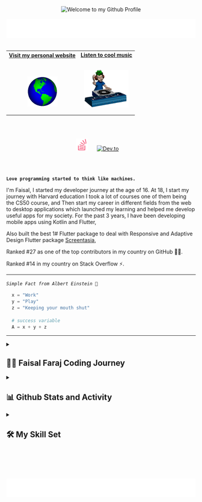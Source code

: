 <!-- "Hero" Header -->
<div align="center">
  <img src="https://github.com/BrunnerLivio/brunnerlivio/blob/master/images/welcome.png?raw=true" style="max-width: 100%;" alt="Welcome to my Github Profile" />
  <br />
  <br />
  <img height="50" alt="My Name is Faisal Faraj and I like {}" src="images/personal_note.svg" />
  <br />
  <br />

</div>

<!-- Social -->
<table width="100%" align="center">
<tr>
<td align="center">
<a href="https://faisalfaraj.web.app">
<strong>Visit my personal website </strong>
<br />
<br />
<br />

<p>

<img alt="Globe" height="80" src="images/globe.gif">
</a>
</p>

</td>

<td align="center">
<a href="https://www.youtube.com/watch?v=ccVCKo5GeIQ">
<strong>Listen to cool music</strong>
<br />
<br />

<p>
<img height="100" alt="Music" src="images/music.gif"> 
</a>
</p>

</td>
</tr>
</table>
<br />

<!-- Social icons section -->
<p align="center">
 <br />
   <a href="https://stackoverflow.com/users/14709302/faisal-faraj" alt="Stackoverflow" title="Stackoverflow account"><img width="32px" src="images/stackoverflow_logo.svg"/></a>
  &#8287;&#8287;&#8287;&#8287;
  <a href="https://dev.to/faisalfaraj"><img width="32px" alt="Dev.to" title="Faisal Faraj Dev.to" src="https://i.imgur.com/mVm29vK.png"></a>
  &#8287;&#8287;&#8287;&#8287;
  <!-- <a href=""><img width="32px" alt="Ko-fi" title="Buy me a coffee" src="https://i.imgur.com/PpLeD3K.png"/></a> -->
  <!-- <a href=""><img width="32px" alt="Free Stuff" title="Free gifts for you" src="https://i.imgur.com/0uVwkoZ.png"/></a> -->
</p>

<br />
<br />

**`Love programming started to think like machines.`**

I'm Faisal, I started my developer journey at the age of 16. At 18, I start my journey with Harvard education I took a lot of courses one of them being the CS50 course, and Then start my career in different fields from the web to desktop applications which launched my learning and helped me develop useful apps for my society. For the past 3 years, I have been developing mobile apps using Kotlin and Flutter,

Also built the best 1# Flutter package to deal with Responsive and Adaptive Design Flutter package [Screentasia](https://pub.dev/packages/screentasia),

Ranked #27 as one of the top contributors in my country on GitHub 🏋‍♂️️.

Ranked #14 in my country on Stack Overflow ⚡️.

   <p align="left">

</a>

---

_`Simple Fact from Albert Einstein 🧠️`_

```python
  x = "Work"
  y = "Play"
  z = "Keeping your mouth shut"

  # success variable
  A = x + y + z

```

---

<!-- ### <div align="center"></div> -->
<!--
- 🔭 I’m currently working on education platform for countries with low education level

- ❓ Ask me about anything related to technologies

- ⚡ Fun fact: I prefer {} unstaed of indentation -->

<details>
 <summary><h2>👨‍💻 Faisal Faraj Coding Journey</h2></summary>
   I started my developer career at the age of 16, when I took the CS50 course from Harvard. This course was a great launching pad for my learning, and I'm grateful to David J. Malan for creating it.

One of my first projects was an app for my college that allowed students to share screens, take exams, and share files offline using a local network. I built this app using Python and Flask, and it was a great way to put my skills to the test.

At the age of 19, I landed my first internship thanks to my technical skills. I developed a best UI Flutter package 1# to deal with adaptive and responsive design. This package, called Screentasia, is still used by developers today.

I also developed the Saheem app, which is a digital gateway for charitable campaigns in my country. This app was a great way to use my skills to make a positive impact on the world.

And one of my favourite projects is the AI image generator app which is the best open-source AI image generator app written with Flutter.

In addition to my full-time work, I also freelance as a Flutter developer. I've developed a number of projects for customers around the world, and I'm ranked as one of the top contributors in my country on GitHub.

I'm currently looking for a full-time job as a Flutter developer. I'm excited to continue my career in development and to use my skills to build amazing things.

I'm excited to see what the future holds for me as a developer. I'm confident that I can continue to grow and develop my skills, and I'm excited to see what I can accomplish.

</details>

<!-- <br/> -->

<details> 
  <summary><h2>📊 Github Stats and Activity</h2></summary>

  <h3>🔥 Streak Stats</h3>

  <!-- GitHub Readme Streak Stats - https://github.com/FaisalFaraj/github-readme-streak-stats -->
  <p>
    <a href="https://github.com/FaisalFaraj/github-readme-streak-stats">
      <img title="🔥 Get streak stats for your profile at git.io/streak-stats" alt="FaisalFaraj's streak" src="https://streak-stats.demolab.com/?user=FaisalFaraj&theme=monokai-metallian&hide_border=true"/>
    </a>
    <p>🔥 Get streak stats for your profile at <a href="https://git.io/streak-stats">git.io/streak-stats</a></p>
  </p>

  <h3>💻 GitHub Profile Stats</h3>

  <!-- https://github.com/anuraghazra/github-readme-stats -->

<a href="https://github.com/anuraghazra/github-readme-stats"><img alt="Faisal Faraj's Github Stats" src="https://denvercoder1-github-readme-stats.vercel.app/api/?username=FaisalFaraj&show_icons=true&include_all_commits=true&count_private=true&theme=react&hide_border=true&bg_color=1F222E&title_color=F85D7F&icon_color=F8D866" height="192px"/></a>

  <!-- <a href="https://github.com/anuraghazra/github-readme-stats"><img alt="Faisal Faraj's Top Languages" src="https://denvercoder1-github-readme-stats.vercel.app/api/top-langs/?username=FaisalFaraj&langs_count=8&layout=compact&theme=react&hide_border=true&bg_color=1F222E&title_color=F85D7F&icon_color=F8D866&hide=Jupyter%20Notebook,Roff" height="192px"/></a>
  <br/> -->

<!--
<b>Note:</b> Top languages is only a metric of the languages my public code consists of and doesn't reflect experience or skill level. -->

  <!-- https://github.com/ashutosh00710/github-readme-activity-graph -->

<a href="https://github.com/ashutosh00710/github-readme-activity-graph"><img alt="FaisalFaraj's Activity Graph" src="https://github-readme-activity-graph.vercel.app/graph/?username=FaisalFaraj&bg_color=1F222E&color=F8D866&line=F85D7F&point=FFFFFF&hide_border=true" /></a>

  <!-- <h3>⚡ Recent GitHub Activity</h3> -->

  <!-- https://github.com/jamesgeorge007/github-activity-readme -->
  <!--START_SECTION:activity-->

<!-- 1. 🎉 Merged PR [#223](https://github.com/FaisalFaraj/readme-typing-svg/pull/223) in [FaisalFaraj/readme-typing-svg](https://github.com/FaisalFaraj/readme-typing-svg)
2. 🗣 Commented on [#223](https://github.com/FaisalFaraj/readme-typing-svg/issues/223) in [FaisalFaraj/readme-typing-svg](https://github.com/FaisalFaraj/readme-typing-svg)
3. 🎉 Merged PR [#73](https://github.com/FaisalFaraj/dev-pro-tips-bot/pull/73) in [FaisalFaraj/dev-pro-tips-bot](https://github.com/FaisalFaraj/dev-pro-tips-bot)
4. ❗️ Opened issue [#222](https://github.com/FaisalFaraj/readme-typing-svg/issues/222) in [FaisalFaraj/readme-typing-svg](https://github.com/FaisalFaraj/readme-typing-svg)
5. ❗️ Opened issue [#221](https://github.com/FaisalFaraj/readme-typing-svg/issues/221) in [FaisalFaraj/readme-typing-svg](https://github.com/FaisalFaraj/readme-typing-svg) -->
<!--END_SECTION:activity-->

</details>
<!-- 
<details open> 
  <summary><h2>📘 My Top Open Source Projects</h2></summary>

  <!-- Repo info cards - https://github.com/anuraghazra/github-readme-stats -->
  <!-- Small repo cards (fork) - https://github.com/FaisalFaraj/github-readme-stats -->
  <!-- <p align="left">
    <a href="https://github.com/FaisalFaraj/github-readme-streak-stats"><img width="278" src="https://FaisalFaraj-github-readme-stats.vercel.app/api/pin/?username=FaisalFaraj&repo=github-readme-streak-stats&theme=react&bg_color=1F222E&title_color=F85D7F&hide_border=true&icon_color=F8D866&show_icons=false" alt="github-readme-streak-stats"></a>
    <a href="https://github.com/FaisalFaraj/readme-typing-svg"><img width="278" src="https://FaisalFaraj-github-readme-stats.vercel.app/api/pin/?username=FaisalFaraj&repo=readme-typing-svg&theme=react&bg_color=1F222E&title_color=F85D7F&hide_border=true&icon_color=F8D866&show_icons=false" alt="readme-typing-svg"></a>
    <a href="https://github.com/FaisalFaraj/custom-icon-badges"><img width="278" src="https://FaisalFaraj-github-readme-stats.vercel.app/api/pin?username=FaisalFaraj&repo=custom-icon-badges&theme=react&bg_color=1F222E&title_color=F85D7F&hide_border=true&icon_color=F8D866&show_icons=false" alt="custom-icon-badges"></a>
    <a href="https://github.com/FaisalFaraj/unicode-formatter"><img width="278" src="https://FaisalFaraj-github-readme-stats.vercel.app/api/pin/?username=FaisalFaraj&repo=unicode-formatter&theme=react&bg_color=1F222E&title_color=F85D7F&hide_border=true&icon_color=F8D866&show_icons=false" alt="unicode-formatter"></a>
    <a href="https://github.com/FaisalFaraj/unedit-for-reddit"><img width="278" src="https://FaisalFaraj-github-readme-stats.vercel.app/api/pin/?username=FaisalFaraj&repo=unedit-for-reddit&theme=react&bg_color=1F222E&title_color=F85D7F&hide_border=true&icon_color=F8D866&show_icons=false" alt="unedit-for-reddit"></a>
    <a href="https://github.com/FaisalFaraj/github-readme-youtube-cards"><img width="278" src="https://FaisalFaraj-github-readme-stats.vercel.app/api/pin/?username=FaisalFaraj&repo=github-readme-youtube-cards&theme=react&bg_color=1F222E&title_color=F85D7F&hide_border=true&icon_color=F8D866&show_icons=false" alt="github-readme-youtube-cards"></a>
    <a href="https://github.com/FaisalFaraj/latex-gboard-dictionary"><img width="278" src="https://FaisalFaraj-github-readme-stats.vercel.app/api/pin/?username=FaisalFaraj&repo=latex-gboard-dictionary&theme=react&bg_color=1F222E&title_color=F85D7F&hide_border=true&icon_color=F8D866&show_icons=false&show_description=false" alt="latex-gboard-dictionary"></a>
    <a href="https://github.com/FaisalFaraj/minimalistic-wallpaper-collection"><img width="278" src="https://FaisalFaraj-github-readme-stats.vercel.app/api/pin/?username=FaisalFaraj&repo=minimalistic-wallpaper&theme=react&bg_color=1F222E&title_color=F85D7F&hide_border=true&icon_color=F8D866&show_icons=false&show_description=false" alt="minimalistic-wallpaper-collection"></a>
    <a href="https://github.com/FaisalFaraj/table2ascii"><img width="278" src="https://FaisalFaraj-github-readme-stats.vercel.app/api/pin/?username=FaisalFaraj&repo=table2ascii&theme=react&bg_color=1F222E&title_color=F85D7F&hide_border=true&icon_color=F8D866&show_icons=false&show_description=false" alt="table2ascii"></a>
  </p> -->

<!-- <a href="https://github.com/FaisalFaraj?tab=repositories&sort=stargazers"><img alt="All Repositories" title="All Repositories" src="https://custom-icon-badges.demolab.com/badge/-Click%20Here%20For%20All%20My%20Repos-1F222E?style=for-the-badge&logoColor=white&logo=repo"/></a>

</details> -->

<!-- <details open>
  <summary><h2>📕 Top Projects I've Contributed To</h2></summary> -->

  <!-- Small repo cards https://github.com/FaisalFaraj/github-readme-stats (fork of anuraghazra/github-readme-stats) -->
  <!-- <p align="left">
    <a href="https://github.com/pallets/flask"><img width="278" src="https://FaisalFaraj-github-readme-stats.vercel.app/api/pin/?username=pallets&repo=flask&theme=react&bg_color=1F222E&title_color=F85D7F&hide_border=true&icon_color=F8D866&show_icons=false&show_description=false" alt="flask"></a>
    <a href="https://github.com/badges/shields"><img width="278" src="https://FaisalFaraj-github-readme-stats.vercel.app/api/pin/?username=badges&repo=shields&theme=react&bg_color=1F222E&title_color=F85D7F&hide_border=true&icon_color=F8D866&show_icons=false&show_description=false" alt="shields"></a>
    <a href="https://github.com/simple-icons/simple-icons"><img width="278" src="https://FaisalFaraj-github-readme-stats.vercel.app/api/pin/?username=simple-icons&repo=simple-icons&theme=react&bg_color=1F222E&title_color=F85D7F&hide_border=true&icon_color=F8D866&show_icons=false&show_description=false" alt="simple-icons"></a>
    <a href="https://github.com/Rapptz/discord.py"><img width="278" src="https://FaisalFaraj-github-readme-stats.vercel.app/api/pin/?username=Rapptz&repo=discord.py&theme=react&bg_color=1F222E&title_color=F85D7F&hide_border=true&icon_color=F8D866&show_icons=false&show_description=false" alt="discord.py"></a>
    <a href="https://github.com/o2sh/onefetch"><img width="278" src="https://FaisalFaraj-github-readme-stats.vercel.app/api/pin?username=o2sh&repo=onefetch&theme=react&bg_color=1F222E&title_color=F85D7F&hide_border=true&icon_color=F8D866&show_icons=false&show_description=false" alt="onefetch"></a>
    <a href="https://github.com/scrapinghub/dateparser"><img width="278" src="https://FaisalFaraj-github-readme-stats.vercel.app/api/pin?username=scrapinghub&repo=dateparser&theme=react&bg_color=1F222E&title_color=F85D7F&hide_border=true&icon_color=F8D866&show_icons=false&show_description=false" alt="dateparser"></a>
    <a href="https://github.com/python-babel/babel"><img width="278" src="https://FaisalFaraj-github-readme-stats.vercel.app/api/pin/?username=python-babel&repo=babel&theme=react&bg_color=1F222E&title_color=F85D7F&hide_border=true&icon_color=F8D866&show_icons=false&show_description=false" alt="babel"></a>
    <a href="https://github.com/nextcord/nextcord"><img width="278" src="https://FaisalFaraj-github-readme-stats.vercel.app/api/pin?username=nextcord&repo=nextcord&theme=react&bg_color=1F222E&title_color=F85D7F&hide_border=true&icon_color=F8D866&show_icons=false&show_description=false" alt="nextcord"></a>
    <a href="https://github.com/PyCQA/autoflake"><img width="278" src="https://FaisalFaraj-github-readme-stats.vercel.app/api/pin?username=PyCQA&repo=autoflake&theme=react&bg_color=1F222E&title_color=F85D7F&hide_border=true&icon_color=F8D866&show_icons=false&show_description=false" alt="autoflake"></a>
  </p> -->

  <!-- <p align="left">
    <a href="https://github.com/DenverCoderOne/My-Contributions/blob/main/README.md"><img alt="All Repositories" title="All Repositories" src="https://custom-icon-badges.demolab.com/badge/-Click%20Here%20For%20All%20My%20Forks-1F222E?style=for-the-badge&logoColor=white&logo=fork"/></a>
  </p> -->
<!-- </details> -->

<!-- My Favorite Tools -->

<details> 
  <summary><h2>🛠️ My Skill Set</h2></summary>
  <!-- Some badges are from https://github.com/Ileriayo/markdown-badges -->

<!-- <details>  -->

<!-- ## My Skill Set -->

<table><tr><td valign="top" width="33%">

### Mobile Development

<div align="center">  
<a href="https://www.java.com/" target="_blank"><img style="margin: 10px" src="https://profilinator.rishav.dev/skills-assets/java-original-wordmark.svg" alt="Java" height="50" /></a>  
<a href="https://kotlinlang.org/" target="_blank"><img style="margin: 10px" src="https://profilinator.rishav.dev/skills-assets/kotlinlang-icon.svg" alt="Kotlin" height="50" /></a>  
<a href="https://www.android.com/intl/en_in/" target="_blank"><img style="margin: 10px" src="https://profilinator.rishav.dev/skills-assets/android-original-wordmark.svg" alt="Android" height="50" /></a>  
<a href="https://flutter.dev/" target="_blank"><img style="margin: 10px" src="https://profilinator.rishav.dev/skills-assets/flutterio-icon.svg" alt="Flutter" height="50" /></a>  
</div>

### Desktop Development

<div align="center">  
<a href="https://www.python.org/" target="_blank"><img style="margin: 10px" src="https://profilinator.rishav.dev/skills-assets/python-original.svg" alt="Python" height="50" /></a>  
<a href="https://flutter.dev/" target="_blank"><img style="margin: 10px" src="https://profilinator.rishav.dev/skills-assets/flutterio-icon.svg" alt="Flutter" height="50" /></a>  
<a href="https://opencv.org/" target="_blank"><img style="margin: 10px" src="https://profilinator.rishav.dev/skills-assets/opencv-icon.svg" alt="OpenCV" height="50" /></a>  
</div>

</td><td valign="top" width="33%">

### Backend

<div align="center">  
<a href="https://www.python.org/" target="_blank"><img style="margin: 10px" src="https://profilinator.rishav.dev/skills-assets/python-original.svg" alt="Python" height="50" /></a>  
<a href="https://flask.palletsprojects.com/" target="_blank"><img style="margin: 10px" src="https://profilinator.rishav.dev/skills-assets/flask.png" alt="Flask" height="50" /></a>  
<a href="https://firebase.google.com/" target="_blank"><img style="margin: 10px" src="https://profilinator.rishav.dev/skills-assets/firebase.png" alt="Firebase" height="50" /></a>  
</div>

### Others

<div align="center">  
<a href="https://github.com/" target="_blank"><img style="margin: 10px" src="https://profilinator.rishav.dev/skills-assets/git-scm-icon.svg" alt="Git" height="50" /></a>  
</div>

</td><td valign="top" width="33%">

### UI/UX

<div align="center">  
<a href="https://www.figma.com/" target="_blank"><img style="margin: 10px" src="https://profilinator.rishav.dev/skills-assets/figma-icon.svg" alt="Figma" height="50" /></a>  
</div>

</td></tr></table>

<br/>
</details>

<!-- ![GitHub Streak](https://streak-stats.demolab.com?user=ForrestKnight&theme=gruvbox&border_radius=4.5) -->

<!-- ### 🎶💖
<div align="center"><img src="https://spotify-github-profile.vercel.app/api/view?uid=31mepuidro54ijz3vhhavmj7v4fy&cover_image=true&theme=default&show_offline=false&background_color=121212" /></div>

<br/>   -->

<!-- <div align="center">
<img src="https://komarev.com/ghpvc/?username=FaisalFaraj&&style=flat-square" align="center" />
</div>
   -->

<br/><br/><br/>

<div align="center">
  
 
  <img height="50" alt="Thanks" src="images/marquee.svg" />

</div>
